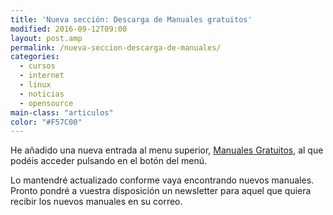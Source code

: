 ```yaml
---
title: 'Nueva sección: Descarga de Manuales gratuitos'
modified: 2016-09-12T09:00
layout: post.amp
permalink: /nueva-seccion-descarga-de-manuales/
categories:
  - cursos
  - internet
  - linux
  - noticias
  - opensource
main-class: "articulos"
color: "#F57C00"
---
```


He añadido una nueva entrada al menu superior, [Manuales Gratuitos][1], al que podéis acceder pulsando en el botón del menú.

Lo mantendré actualizado conforme vaya encontrando nuevos manuales. Pronto pondré a vuestra disposición un newsletter para aquel que quiera recibir los nuevos manuales en su correo.

 [1]: https://elbauldelprogramador.com/manuales-gratuitos/
